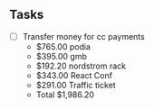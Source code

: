 ## Tasks

- [ ] Transfer money for cc payments
  - $765.00 podia
  - $395.00 gmb
  - $192.20 nordstrom rack
  - $343.00 React Conf
  - $291.00 Traffic ticket
  - Total $1,986.20
